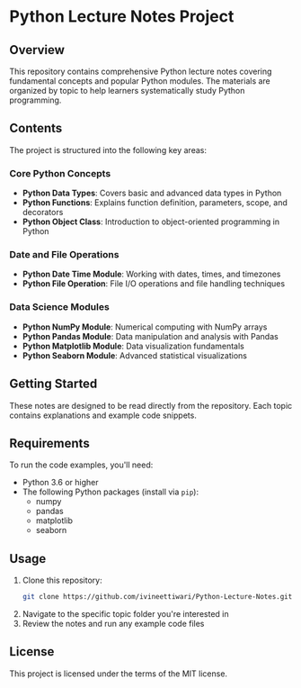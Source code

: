 # Python Lecture Notes Project

## Overview

This repository contains comprehensive Python lecture notes covering fundamental concepts and popular Python modules. The materials are organized by topic to help learners systematically study Python programming.

## Contents

The project is structured into the following key areas:

### Core Python Concepts
- **Python Data Types**: Covers basic and advanced data types in Python
- **Python Functions**: Explains function definition, parameters, scope, and decorators
- **Python Object Class**: Introduction to object-oriented programming in Python

### Date and File Operations
- **Python Date Time Module**: Working with dates, times, and timezones
- **Python File Operation**: File I/O operations and file handling techniques

### Data Science Modules
- **Python NumPy Module**: Numerical computing with NumPy arrays
- **Python Pandas Module**: Data manipulation and analysis with Pandas
- **Python Matplotlib Module**: Data visualization fundamentals
- **Python Seaborn Module**: Advanced statistical visualizations

## Getting Started

These notes are designed to be read directly from the repository. Each topic contains explanations and example code snippets.

## Requirements

To run the code examples, you'll need:
- Python 3.6 or higher
- The following Python packages (install via `pip`):
  - numpy
  - pandas
  - matplotlib
  - seaborn

## Usage

1. Clone this repository:
   ```bash
   git clone https://github.com/ivineettiwari/Python-Lecture-Notes.git
   ```
2. Navigate to the specific topic folder you're interested in
3. Review the notes and run any example code files


## License

This project is licensed under the terms of the MIT license.